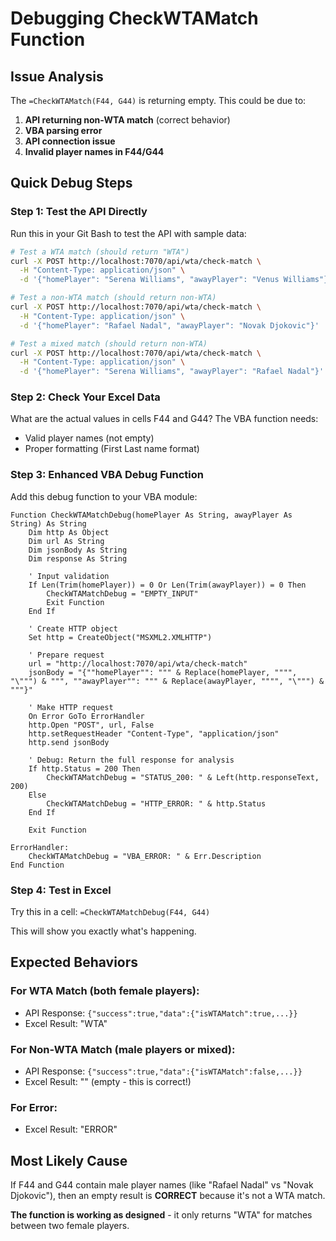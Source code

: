 # Debugging CheckWTAMatch Function

## Issue Analysis
The `=CheckWTAMatch(F44, G44)` is returning empty. This could be due to:

1. **API returning non-WTA match** (correct behavior)
2. **VBA parsing error** 
3. **API connection issue**
4. **Invalid player names in F44/G44**

## Quick Debug Steps

### Step 1: Test the API Directly
Run this in your Git Bash to test the API with sample data:

```bash
# Test a WTA match (should return "WTA")
curl -X POST http://localhost:7070/api/wta/check-match \
  -H "Content-Type: application/json" \
  -d '{"homePlayer": "Serena Williams", "awayPlayer": "Venus Williams"}'

# Test a non-WTA match (should return non-WTA)
curl -X POST http://localhost:7070/api/wta/check-match \
  -H "Content-Type: application/json" \
  -d '{"homePlayer": "Rafael Nadal", "awayPlayer": "Novak Djokovic"}'

# Test a mixed match (should return non-WTA)
curl -X POST http://localhost:7070/api/wta/check-match \
  -H "Content-Type: application/json" \
  -d '{"homePlayer": "Serena Williams", "awayPlayer": "Rafael Nadal"}'
```

### Step 2: Check Your Excel Data
What are the actual values in cells F44 and G44? The VBA function needs:
- Valid player names (not empty)
- Proper formatting (First Last name format)

### Step 3: Enhanced VBA Debug Function
Add this debug function to your VBA module:

```vba
Function CheckWTAMatchDebug(homePlayer As String, awayPlayer As String) As String
    Dim http As Object
    Dim url As String
    Dim jsonBody As String
    Dim response As String
    
    ' Input validation
    If Len(Trim(homePlayer)) = 0 Or Len(Trim(awayPlayer)) = 0 Then
        CheckWTAMatchDebug = "EMPTY_INPUT"
        Exit Function
    End If
    
    ' Create HTTP object
    Set http = CreateObject("MSXML2.XMLHTTP")
    
    ' Prepare request
    url = "http://localhost:7070/api/wta/check-match"
    jsonBody = "{""homePlayer"": """ & Replace(homePlayer, """", "\""") & """, ""awayPlayer"": """ & Replace(awayPlayer, """", "\""") & """}"
    
    ' Make HTTP request
    On Error GoTo ErrorHandler
    http.Open "POST", url, False
    http.setRequestHeader "Content-Type", "application/json"
    http.send jsonBody
    
    ' Debug: Return the full response for analysis
    If http.Status = 200 Then
        CheckWTAMatchDebug = "STATUS_200: " & Left(http.responseText, 200)
    Else
        CheckWTAMatchDebug = "HTTP_ERROR: " & http.Status
    End If
    
    Exit Function
    
ErrorHandler:
    CheckWTAMatchDebug = "VBA_ERROR: " & Err.Description
End Function
```

### Step 4: Test in Excel
Try this in a cell: `=CheckWTAMatchDebug(F44, G44)`

This will show you exactly what's happening.

## Expected Behaviors

### For WTA Match (both female players):
- API Response: `{"success":true,"data":{"isWTAMatch":true,...}}`
- Excel Result: "WTA"

### For Non-WTA Match (male players or mixed):
- API Response: `{"success":true,"data":{"isWTAMatch":false,...}}`
- Excel Result: "" (empty - this is correct!)

### For Error:
- Excel Result: "ERROR"

## Most Likely Cause
If F44 and G44 contain male player names (like "Rafael Nadal" vs "Novak Djokovic"), then an empty result is **CORRECT** because it's not a WTA match.

**The function is working as designed** - it only returns "WTA" for matches between two female players.
